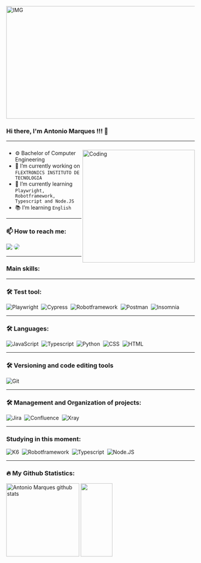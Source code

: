 [<img src="https://user-images.githubusercontent.com/74038190/212750155-3ceddfbd-19d3-40a3-87af-8d329c8323c4.gif" alt="IMG" width="1200" height="300">](URL_DO_DESTINO)




### Hi there, I'm  Antonio Marques !!! 👋

---
<h3 align="center"></h3>
<img align="right" alt="Coding" width="300" src="https://cdn.dribbble.com/users/1162077/screenshots/3848914/programmer.gif">

- ⚙️ Bachelor of Computer Engineering
- 🔭 I’m currently working on ```FLEXTRONICS INSTITUTO DE TECNOLOGIA```
- 🌱 I’m currently learning  ```Playwright, Robotframework, Typescript and Node.JS ```
- 📚 I’m learning ```English```

---
###  📫 How to reach me:
<div align="width"> 
<a href = "mailto:antonio.marques.pf@gmail.com"> <img src="https://img.shields.io/badge/-Gmail-%23333?style=for-the-badge&logo=gmail&logoColor=white"></a>
<a href="https://www.linkedin.com/in/antonio-marques-53969511b/" target="_blank"><img src="https://img.shields.io/badge/-LinkedIn-%230077B5?style=for-the-badge&logo=linkedin&logoColor=white" style="border-radius: 40px" target="_blank"></a> 
</div>

---

### Main skills:
---
### 🛠 Test tool:
![Playwright](https://img.shields.io/badge/-Playwright-5849BE?style=for-the-badge&logo=playwright&labelColor=5849BE)&nbsp;
![Cypress](https://img.shields.io/badge/-Cypress-5849BE?style=for-the-badge&logo=cypress&labelColor=5849BE)&nbsp;
![Robotframework](https://img.shields.io/badge/-Robotframework-5849BE?style=for-the-badge&logo=Robotframework&labelColor=5849BE)&nbsp;
![Postman](https://img.shields.io/badge/-Postman-5849BE?style=for-the-badge&logo=postman&labelColor=5849BE)&nbsp;
![Insomnia](https://img.shields.io/badge/-Insomnia-5849BE?style=for-the-badge&logo=insomnia&labelColor=5849BE)&nbsp;

---
### 🛠 Languages:
![JavaScript](https://img.shields.io/badge/-JavaScript-5849BE?style=for-the-badge&logo=JavaScript&labelColor=5849BE)&nbsp;
![Typescript](https://img.shields.io/badge/-Typescript-5849BE?style=for-the-badge&logo=Typescript&labelColor=5849BE)&nbsp;
![Python](https://img.shields.io/badge/-Python-5849BE?style=for-the-badge&logo=python&labelColor=5849BE)&nbsp;
![CSS](https://img.shields.io/badge/-CSS-5849BE?style=for-the-badge&logo=CSS3&logoColor=1572B6&labelColor=5849BE)&nbsp;
![HTML](https://img.shields.io/badge/-HTML-5849BE?style=for-the-badge&logo=Html5&logoColor=ffa500&labelColor=5849BE)&nbsp;

---
### 🛠 Versioning and code editing tools 
![Git](https://img.shields.io/badge/-Git-5849BE?style=for-the-badge&logo=git&labelColor=5849BE)&nbsp;

---
### 🛠  Management and Organization of projects:
![Jira](https://img.shields.io/badge/-Jira-5849BE?style=for-the-badge&logo=jira&labelColor=5849BE)&nbsp;
![Confluence](https://img.shields.io/badge/-Confluence-5849BE?style=for-the-badge&logo=Confluence&labelColor=5849BE)&nbsp;
![Xray](https://img.shields.io/badge/-Xray-5849BE?style=for-the-badge&logo=Xray&labelColor=5849BE)&nbsp;

---
### Studying in this moment:
![K6](https://img.shields.io/badge/-K6-5849BE?style=for-the-badge&logo=K6&labelColor=5849BE)&nbsp;
![Robotframework](https://img.shields.io/badge/-Robotframework-5849BE?style=for-the-badge&logo=Robotframework&labelColor=5849BE)&nbsp;
![Typescript](https://img.shields.io/badge/-Typescript-5849BE?style=for-the-badge&logo=Typescript&labelColor=5849BE)&nbsp;
![Node.JS](https://img.shields.io/badge/-Node.JS-5849BE?style=for-the-badge&logo=Node.JS&labelColor=5849BE)&nbsp;

----
### 🔥 My Github Statistics:  
<div align="width">  
<img height="195px" href="https://github.com/Antonio-Marquess/github-readme-stats"src="https://github-readme-stats.vercel.app/api/?username=Antonio-Marquess&show_icons=true&include_all_commits=true&theme=buefy&hide_border=true&title_color=00FFFF&icon_color=7FFFD4&text_color=c9d1d9&bg_color=0d1117&cache_seconds=1800" alt="Antonio Marques github stats" />
<img width="41%" height="195px" src="https://github-readme-stats.vercel.app/api/top-langs?username=Antonio-Marquess&langs_count=6&show_icons=true&layout=compact&hide_border=true&title_color=00FFFF&text_color=7FFFD4&bg_color=0d1117" />
</div>


